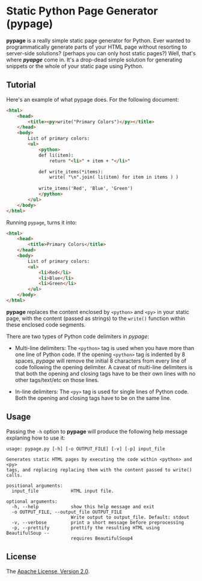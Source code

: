 Static Python Page Generator (pypage)
=====================================
**pypage** is a really simple static page generator for Python. Ever wanted to programmatically generate parts of your HTML page without resorting to server-side solutions? (perhaps you can only host static pages?) Well, that's where ***pyapge*** come in. It's a drop-dead simple solution for generating snippets or the whole of your static page using Python.

Tutorial
--------
Here's an example of what pypage does. For the following document:

```html
<html>
    <head>
        <title><py>write("Primary Colors")</py></title>
    </head>
    <body>
        List of primary colors:
        <ul>        
            <python>
            def li(item):
                return "<li>" + item + "</li>"

            def write_items(*items):
                write( "\n".join( li(item) for item in items ) )
            
            write_items('Red', 'Blue', 'Green')
            </python>
        </ul>
    </body>
</html>
```

Running `pypage`, turns it into:

```html
<html>
    <head>
        <title>Primary Colors</title>
    </head>
    <body>
        List of primary colors:
        <ul>        
            <li>Red</li>
            <li>Blue</li>
            <li>Green</li>
        </ul>
    </body>
</html>
```
**pypage** replaces the content enclosed by `<python>` and `<py>` in your static page, with the content (passed as strings) to the `write()` function within these enclosed code segments.

There are two types of Python code delimiters in *pypage*:

* Multi-line delimiters: The `<python>` tag is used when you have more than one line of Python code. If the opening `<python>` tag is indented by 8 spaces, *pypage* will remove the initial 8 characters from every line of code following the opening delimiter. A caveat of multi-line delimiters is that both the opening and closing tags have to be their own lines with no other tags/text/etc on those lines.

* In-line delimiters: The `<py>` tag is used for single lines of Python code. Both the opening and closing tags have to be on the same line.

Usage
-----
Passing the `-h` option to **pypage** will produce the following help message explaning how to use it:

    usage: pypage.py [-h] [-o OUTPUT_FILE] [-v] [-p] input_file

    Generates static HTML pages by executing the code within <python> and <py>
    tags, and replacing replacing them with the content passed to write() calls.

    positional arguments:
      input_file            HTML input file.

    optional arguments:
      -h, --help            show this help message and exit
      -o OUTPUT_FILE, --output_file OUTPUT_FILE
                            Write output to output_file. Default: stdout
      -v, --verbose         print a short message before preprocessing
      -p, --prettify        prettify the resulting HTML using BeautifulSoup --
                            requires BeautifulSoup4

License
-------
The [Apache License, Version 2.0](http://www.apache.org/licenses/LICENSE-2.0.html).
